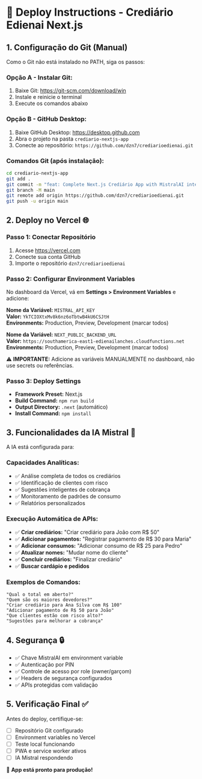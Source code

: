 # 🚀 Deploy Instructions - Crediário Edienai Next.js

## 1. Configuração do Git (Manual)

Como o Git não está instalado no PATH, siga os passos:

### Opção A - Instalar Git:
1. Baixe Git: https://git-scm.com/download/win
2. Instale e reinicie o terminal
3. Execute os comandos abaixo

### Opção B - GitHub Desktop:
1. Baixe GitHub Desktop: https://desktop.github.com
2. Abra o projeto na pasta `crediario-nextjs-app`
3. Conecte ao repositório: `https://github.com/dzn7/crediarioedienai.git`

### Comandos Git (após instalação):
```bash
cd crediario-nextjs-app
git add .
git commit -m "feat: Complete Next.js Crediário App with MistralAI integration"
git branch -M main
git remote add origin https://github.com/dzn7/crediarioedienai.git
git push -u origin main
```

## 2. Deploy no Vercel 🌐

### Passo 1: Conectar Repositório
1. Acesse https://vercel.com
2. Conecte sua conta GitHub
3. Importe o repositório `dzn7/crediarioedienai`

### Passo 2: Configurar Environment Variables
No dashboard da Vercel, vá em **Settings > Environment Variables** e adicione:

**Nome da Variável:** `MISTRAL_API_KEY`  
**Valor:** `YkTCIOXtxMv8k6nz6oTbtwB4kU6CSJtH`  
**Environments:** Production, Preview, Development (marcar todos)

**Nome da Variável:** `NEXT_PUBLIC_BACKEND_URL`  
**Valor:** `https://southamerica-east1-edienailanches.cloudfunctions.net`  
**Environments:** Production, Preview, Development (marcar todos)

⚠️ **IMPORTANTE:** Adicione as variáveis MANUALMENTE no dashboard, não use secrets ou referências.

### Passo 3: Deploy Settings
- **Framework Preset:** Next.js
- **Build Command:** `npm run build`
- **Output Directory:** `.next` (automático)
- **Install Command:** `npm install`

## 3. Funcionalidades da IA Mistral 🤖

A IA está configurada para:

### Capacidades Analíticas:
- ✅ Análise completa de todos os crediários
- ✅ Identificação de clientes com risco
- ✅ Sugestões inteligentes de cobrança
- ✅ Monitoramento de padrões de consumo
- ✅ Relatórios personalizados

### Execução Automática de APIs:
- ✅ **Criar crediários:** "Criar crediário para João com R$ 50"
- ✅ **Adicionar pagamentos:** "Registrar pagamento de R$ 30 para Maria"
- ✅ **Adicionar consumos:** "Adicionar consumo de R$ 25 para Pedro"
- ✅ **Atualizar nomes:** "Mudar nome do cliente"
- ✅ **Concluir crediários:** "Finalizar crediário"
- ✅ **Buscar cardápio e pedidos**

### Exemplos de Comandos:
```
"Qual o total em aberto?"
"Quem são os maiores devedores?"
"Criar crediário para Ana Silva com R$ 100"
"Adicionar pagamento de R$ 50 para João"
"Que clientes estão com risco alto?"
"Sugestões para melhorar a cobrança"
```

## 4. Segurança 🔒

- ✅ Chave MistralAI em environment variable
- ✅ Autenticação por PIN
- ✅ Controle de acesso por role (owner/garçom)
- ✅ Headers de segurança configurados
- ✅ APIs protegidas com validação

## 5. Verificação Final ✅

Antes do deploy, certifique-se:
- [ ] Repositório Git configurado
- [ ] Environment variables no Vercel
- [ ] Teste local funcionando
- [ ] PWA e service worker ativos
- [ ] IA Mistral respondendo

🎉 **App está pronto para produção!**
